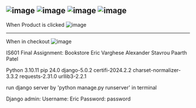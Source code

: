 ![image](https://github.com/user-attachments/assets/61ba320f-1709-4fe5-8c9f-cfd15b0b6cc6)
![image](https://github.com/user-attachments/assets/b1783c6d-426d-4260-af94-51a7c8238383)
![image](https://github.com/user-attachments/assets/3bb799dc-774d-4982-be86-8265cf883aed)
![image](https://github.com/user-attachments/assets/f5eedd1e-6ae6-4cac-a2ac-2d7a7e5971bd)
-----------------------------------------------------------------------------------------
When Product is clicked
![image](https://github.com/user-attachments/assets/7019db51-8794-4cfc-b488-b30ff782bd3e)

-----------------------------------------------------------------------------------------
When in checkout
![image](https://github.com/user-attachments/assets/e4ac704b-08c3-4734-bd4f-30dec0736535)

IS601 Final Assignment: Bookstore
Eric Varghese
Alexander Stavrou
Paarth Patel

Python 3.10.11
pip 24.0
django-5.0.2
certifi-2024.2.2 
charset-normalizer-3.3.2 
requests-2.31.0 
urllib3-2.2.1

run django server by 'python manage.py runserver' in terminal

Django admin:
Username: Eric
Password: password
